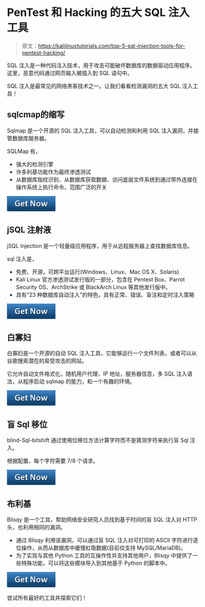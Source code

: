 # PenTest 和 Hacking 的五大 SQL 注入工具

> 原文：<https://kalilinuxtutorials.com/top-5-sql-injection-tools-for-pentest-hacking/>

SQL 注入是一种代码注入技术，用于攻击可能破坏数据库的数据驱动应用程序。这里，恶意代码通过网页输入被插入到 SQL 语句中。

SQL 注入是最常见的网络黑客技术之一。让我们看看检测漏洞的五大 SQL 注入工具！

## **sqlcmap**的缩写

Sqlmap 是一个开源的 SQL 注入工具，可以自动检测和利用 SQL 注入漏洞，并接管数据库服务器。

SQLMap 有，

*   强大的检测引擎
*   许多利基功能作为最终渗透测试
*   从数据库指纹识别、从数据库获取数据、访问底层文件系统到通过带外连接在操作系统上执行命令，范围广泛的开关

[![](img/9a268065609fa6e87a933a4185b12fe5.png)](https://github.com/sqlmapproject/sqlmap)

## **jSQL 注射液**

jSQL Injection 是一个轻量级应用程序，用于从远程服务器上查找数据库信息。

sql 注入是，

*   免费、开源，可跨平台运行(Windows、Linux、Mac OS X、Solaris)
*   Kali Linux 官方渗透测试发行版的一部分，包含在 Pentest Box、Parrot Security OS、ArchStrike 或 BlackArch Linux 等其他发行版中。
*   具有“23 种数据库自动注入”的特色，具有正常、错误、盲注和定时注入策略

[![](img/9a268065609fa6e87a933a4185b12fe5.png)](https://github.com/ron190/jsql-injection)

## **白寡妇**

白寡妇是一个开源的自动 SQL 注入工具，它能够运行一个文件列表，或者可以从谷歌搜索潜在的易受攻击的网站。

它允许自动文件格式化，随机用户代理，IP 地址，服务器信息，多 SQL 注入语法，从程序启动 sqlmap 的能力，和一个有趣的环境。

[![](img/9a268065609fa6e87a933a4185b12fe5.png)](https://github.com/WhitewidowScanner/whitewidow)

## **盲 Sql 移位**

blind-Sql-bitshift 通过使用位移位方法计算字符而不是猜测字符来执行盲 Sql 注入。

根据配置，每个字符需要 7/8 个请求。

[![](img/9a268065609fa6e87a933a4185b12fe5.png)](https://github.com/awnumar/blind-sql-bitshifting)

## **布利基**

Blisqy 是一个工具，帮助网络安全研究人员找到基于时间的盲 SQL 注入对 HTTP 头，也利用相同的漏洞。

*   通过 Blisqy 利用该漏洞，可以通过盲 SQL 注入对可打印的 ASCII 字符进行逐位操作，从而从数据库中缓慢虹吸数据(目前仅支持 MySQL/MariaDB)。
*   为了实现与其他 Python 工具的互操作性并支持其他用户，Blisqy 中提供了一些特殊功能，可以将这些模块导入到其他基于 Python 的脚本中。

[![](img/9a268065609fa6e87a933a4185b12fe5.png)](https://github.com/JohnTroony/Blisqy)

尝试所有最好的工具并探索它们！